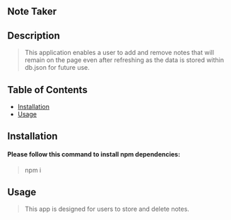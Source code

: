 ## Note Taker
## Description
> This application enables a user to add and remove notes that will remain on the page even after refreshing as the data is stored within db.json for future use. 
## Table of Contents
* [Installation](#installation)
* [Usage](#usage)

## Installation
#### Please follow this command to install npm dependencies:
> npm i
## Usage
> This app is designed for users to store and delete notes. 
